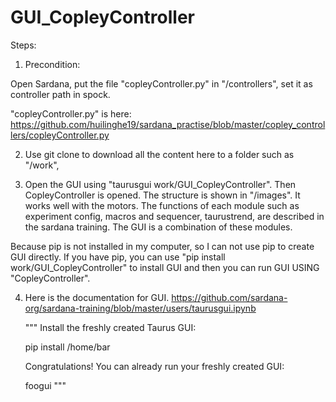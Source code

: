 # GUI_CopleyController

Steps:

1. Precondition: 

 Open Sardana, put the file "copleyController.py" in "/controllers", set it as controller path in spock. 
 
 "copleyController.py" is here:
https://github.com/huilinghe19/sardana_practise/blob/master/copley_controllers/copleyController.py


2. Use git clone to download all the content here to a folder such as "/work", 

3. Open the GUI using "taurusgui work/GUI_CopleyController". Then CopleyController is opened. The structure is shown in "/images". It works well with the motors. The functions of each module such as experiment config, macros and sequencer, taurustrend, are described in the sardana training. The GUI is a combination of these modules.

Because pip is not installed in my computer, so I can not use pip to create GUI directly. If you have pip, you can use "pip install work/GUI_CopleyController" to install GUI and then you can run GUI USING "CopleyController".

4. Here is the documentation for GUI.
https://github.com/sardana-org/sardana-training/blob/master/users/taurusgui.ipynb

    """
    Install the freshly created Taurus GUI:

    pip install /home/bar

    Congratulations! You can already run your freshly created GUI:

    foogui
    """

